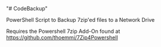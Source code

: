 "# CodeBackup" 

PowerShell Script to Backup 7zip'ed files to a Network Drive

Requires the Powershell 7zip Add-On found at https://github.com/thoemmi/7Zip4Powershell
